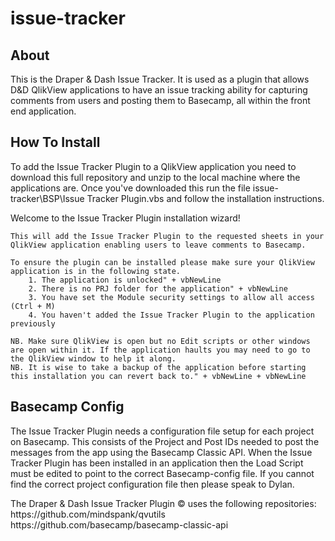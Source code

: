 # issue-tracker

<h2>About</h2>
<p>
	This is the Draper & Dash Issue Tracker. It is used as a plugin that allows D&D QlikView applications to have an issue tracking ability for capturing comments from users and posting them to Basecamp, all within the front end application.
</p>

<h2>How To Install</h2>
<p>
	To add the Issue Tracker Plugin to a QlikView application you need to download this full repository and unzip to the local machine where the applications are. Once you've downloaded this run the file issue-tracker\BSP\Issue Tracker Plugin.vbs and follow the installation instructions.
</p>
<p>
	Welcome to the Issue Tracker Plugin installation wizard!

	This will add the Issue Tracker Plugin to the requested sheets in your QlikView application enabling users to leave comments to Basecamp.

	To ensure the plugin can be installed please make sure your QlikView application is in the following state.
		1. The application is unlocked" + vbNewLine
		2. There is no PRJ folder for the application" + vbNewLine
		3. You have set the Module security settings to allow all access (Ctrl + M)
		4. You haven't added the Issue Tracker Plugin to the application previously

	NB. Make sure QlikView is open but no Edit scripts or other windows are open within it. If the application haults you may need to go to the QlikView window to help it along.
	NB. It is wise to take a backup of the application before starting this installation you can revert back to." + vbNewLine + vbNewLine
</p>

<h2>Basecamp Config</h2>
<p>
	The Issue Tracker Plugin needs a configuration file setup for each project on Basecamp. This consists of the Project and Post IDs needed to post the messages from the app using the Basecamp Classic API. When the Issue Tracker Plugin has been installed in an application then the Load Script must be edited to point to the correct Basecamp-config file. If you cannot find the correct project configuration file then please speak to Dylan.
</p>

<p>
The Draper & Dash Issue Tracker Plugin © uses the following repositories:
	https://github.com/mindspank/qvutils
	https://github.com/basecamp/basecamp-classic-api
</p>